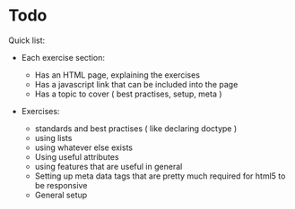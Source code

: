 Todo
===

Quick list:

* Each exercise section:
  * Has an HTML page, explaining the exercises
  * Has a javascript link that can be included into the page
  * Has a topic to cover ( best practises, setup, meta )

* Exercises:
  * standards and best practises ( like declaring doctype )
  * using lists
  * using whatever else exists
  * Using useful attributes
  * using features that are useful in general
  * Setting up meta data tags that are pretty much required for html5 to be responsive
  * General setup
